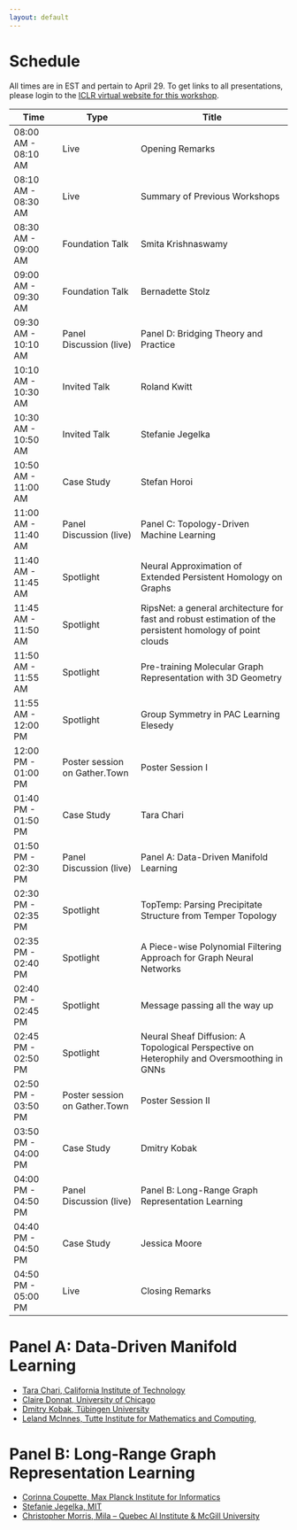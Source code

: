 ```yaml
---
layout: default
---
```


# Schedule

All times are in EST and pertain to April 29. To get links to all
presentations, please login to the [ICLR virtual website for this workshop](https://iclr.cc/virtual/2022/workshop/4556).

| Time                | Type                          | Title                                                                                                     |
| ------------------- | ----------------------------- | --------------------------------------------------------------------------------------------------------- |
| 08:00 AM - 08:10 AM | Live                          | Opening Remarks                                                                                           |
| 08:10 AM - 08:30 AM | Live                          | Summary of Previous Workshops                                                                             |
| 08:30 AM - 09:00 AM | Foundation Talk               | Smita Krishnaswamy                                                                                        |
| 09:00 AM - 09:30 AM | Foundation Talk               | Bernadette Stolz                                                                                          |
| 09:30 AM - 10:10 AM | Panel Discussion (live)       | Panel D: Bridging Theory and Practice                                                                     |
| 10:10 AM - 10:30 AM | Invited Talk                  | Roland Kwitt                                                                                              |
| 10:30 AM - 10:50 AM | Invited Talk                  | Stefanie Jegelka                                                                                          |
| 10:50 AM - 11:00 AM | Case Study                    | Stefan Horoi                                                                                              |
| 11:00 AM - 11:40 AM | Panel Discussion (live)       | Panel C: Topology-Driven Machine Learning                                                                 |
| 11:40 AM - 11:45 AM | Spotlight                     | Neural Approximation of Extended Persistent Homology on Graphs                                            |
| 11:45 AM - 11:50 AM | Spotlight                     | RipsNet: a general architecture for fast and robust estimation of the persistent homology of point clouds |
| 11:50 AM - 11:55 AM | Spotlight                     | Pre-training Molecular Graph Representation with 3D Geometry                                              |
| 11:55 AM - 12:00 PM | Spotlight                     | Group Symmetry in PAC Learning Elesedy                                                                    |
| 12:00 PM - 01:00 PM | Poster session on Gather.Town | Poster Session I                                                                                          |
| 01:40 PM - 01:50 PM | Case Study                    | Tara Chari                                                                                                |
| 01:50 PM - 02:30 PM | Panel Discussion (live)       | Panel A: Data-Driven Manifold Learning                                                                    |
| 02:30 PM - 02:35 PM | Spotlight                     | TopTemp: Parsing Precipitate Structure from Temper Topology                                               |
| 02:35 PM - 02:40 PM | Spotlight                     | A Piece-wise Polynomial Filtering Approach for Graph Neural Networks                                      |
| 02:40 PM - 02:45 PM | Spotlight                     | Message passing all the way up                                                                            |
| 02:45 PM - 02:50 PM | Spotlight                     | Neural Sheaf Diffusion: A Topological Perspective on Heterophily and Oversmoothing in GNNs                |
| 02:50 PM - 03:50 PM | Poster session on Gather.Town | Poster Session II                                                                                         |
| 03:50 PM - 04:00 PM | Case Study                    | Dmitry Kobak                                                                                              |
| 04:00 PM - 04:50 PM | Panel Discussion (live)       | Panel B: Long-Range Graph Representation Learning                                                         |
| 04:40 PM - 04:50 PM | Case Study                    | Jessica Moore                                                                                             |
| 04:50 PM - 05:00 PM | Live                          | Closing Remarks                                                                                           |

# Panel A: Data-Driven Manifold Learning

- [Tara Chari, California Institute of Technology](https://scholar.google.com/citations?user=ivMagPQAAAAJ&hl=en)
- [Claire Donnat, University of Chicago](https://donnate.github.io)
- [Dmitry Kobak, Tübingen University](https://dkobak.github.io)
- [Leland McInnes,  Tutte Institute for Mathematics and Computing](https://ca.linkedin.com/in/leland-mcinnes-406233103),

# Panel B: Long-Range Graph Representation Learning

- [Corinna Coupette, Max Planck Institute for Informatics](https://people.mpi-inf.mpg.de/~coupette)
- [Stefanie Jegelka, MIT](https://people.csail.mit.edu/stefje/)
- [Christopher Morris, Mila – Quebec AI Institute \& McGill University](https://chrsmrrs.github.io)


